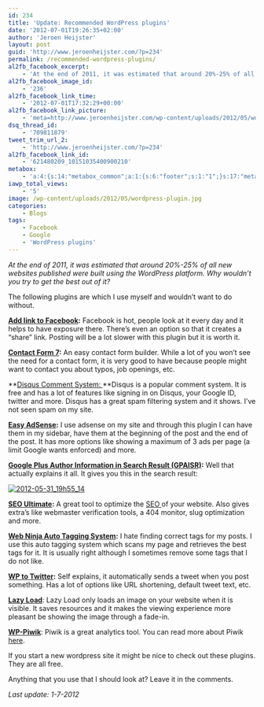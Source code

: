 ```yaml
---
id: 234
title: 'Update: Recommended WordPress plugins'
date: '2012-07-01T19:26:35+02:00'
author: 'Jeroen Heijster'
layout: post
guid: 'http://www.jeroenheijster.com/?p=234'
permalink: /recommended-wordpress-plugins/
al2fb_facebook_excerpt:
    - 'At the end of 2011, it was estimated that around 20%-25% of all new websites published were built using the WordPress platform. Why wouldn''t you try to get the best out of it?'
al2fb_facebook_image_id:
    - '236'
al2fb_facebook_link_time:
    - '2012-07-01T17:32:29+00:00'
al2fb_facebook_link_picture:
    - 'meta=http://www.jeroenheijster.com/wp-content/uploads/2012/05/wordpress-logo-notext-rgb-300x300.png'
dsq_thread_id:
    - '709811879'
tweet_trim_url_2:
    - 'http://www.jeroenheijster.com/?p=234'
al2fb_facebook_link_id:
    - '621480209_10151035400900210'
metabox:
    - 'a:4:{s:14:"metabox_common";a:1:{s:6:"footer";s:1:"1";}s:17:"metabox_pagetitle";a:8:{s:17:"backgroundcontent";s:1:"2";s:15:"backgroundimage";s:0:"";s:15:"backgroundvideo";a:3:{s:4:"webm";s:0:"";s:3:"mp4";s:0:"";s:3:"ogv";s:0:"";}s:15:"backgroundcolor";s:7:"#575656";s:14:"backgroundhtml";s:0:"";s:4:"size";s:5:"small";s:5:"title";s:29:"Recommended WordPress plugins";s:4:"text";s:0:"";}s:23:"metabox_featuredcontent";a:2:{s:7:"content";s:1:"0";s:4:"html";s:0:"";}s:12:"metabox_blog";a:3:{s:7:"columns";s:1:"3";s:13:"categoriesbox";s:1:"1";s:7:"sidebar";s:4:"blog";}}'
iawp_total_views:
    - '5'
image: /wp-content/uploads/2012/05/wordpress-plugin.jpg
categories:
    - Blogs
tags:
    - Facebook
    - Google
    - 'WordPress plugins'
---
```


*At the end of 2011, it was estimated that around 20%-25% of all new websites published were built using the WordPress platform. Why wouldn’t you try to get the best out of it?*

The following plugins are which I use myself and wouldn’t want to do without.

**[Add link to Facebook](http://wordpress.org/extend/plugins/add-link-to-facebook/):** Facebook is hot, people look at it every day and it helps to have exposure there. There’s even an option so that it creates a “share” link. Posting will be a lot slower with this plugin but it is worth it.

**[Contact Form 7](http://wordpress.org/extend/plugins/contact-form-7/):** An easy contact form builder. While a lot of you won’t see the need for a contact form, it is very good to have because people might want to contact you about typos, job openings, etc.

**[Disqus Comment System: ](http://wordpress.org/extend/plugins/disqus-comment-system/)**Disqus is a popular comment system. It is free and has a lot of features like signing in on Disqus, your Google ID, twitter and more. Disqus has a great spam filtering system and it shows. I’ve not seen spam on my site.

**[Easy AdSense](http://wordpress.org/extend/plugins/easy-adsense-lite/):** I use adsense on my site and through this plugin I can have them in my sidebar, have them at the beginning of the post and the end of the post. It has more options like showing a maximum of 3 ads per page (a limit Google wants enforced) and more.

**[Google Plus Author Information in Search Result (GPAISR)](http://wordpress.org/extend/plugins/google-author-information-in-search-results-wordpress-plugin/):** Well that actually explains it all. It gives you this in the search result:

[![](/wp-content/uploads/2012/05/2012-05-31_19h55_14.png "2012-05-31_19h55_14")](/wp-content/uploads/2012/05/2012-05-31_19h55_14.png)

**[SEO Ultimate](http://wordpress.org/extend/plugins/seo-ultimate/):** A great tool to optimize the [SEO ](http://en.wikipedia.org/wiki/Search_engine_optimization)of your website. Also gives extra’s like webmaster verification tools, a 404 monitor, slug optimization and more.

**[Web Ninja Auto Tagging System](http://wordpress.org/extend/plugins/web-ninja-auto-tagging-system/):** I hate finding correct tags for my posts. I use this auto tagging system which scans my page and retrieves the best tags for it. It is usually right although I sometimes remove some tags that I do not like.

**[WP to Twitter](http://wordpress.org/extend/plugins/wp-to-twitter/):** Self explains, it automatically sends a tweet when you post something. Has a lot of options like URL shortening, default tweet text, etc.

**[Lazy Load](http://wordpress.org/extend/plugins/lazy-load/)**: Lazy Load only loads an image on your website when it is visible. It saves resources and it makes the viewing experience more pleasant be showing the image through a fade-in.

[**WP-Piwik**](http://wordpress.org/extend/plugins/wp-piwik/): Piwik is a great analytics tool. You can read more about Piwik [here](http://www.jeroenheijster.com/ditched-google-analytics/).

If you start a new wordpress site it might be nice to check out these plugins. They are all free.

Anything that you use that I should look at? Leave it in the comments.

*Last update: 1-7-2012*